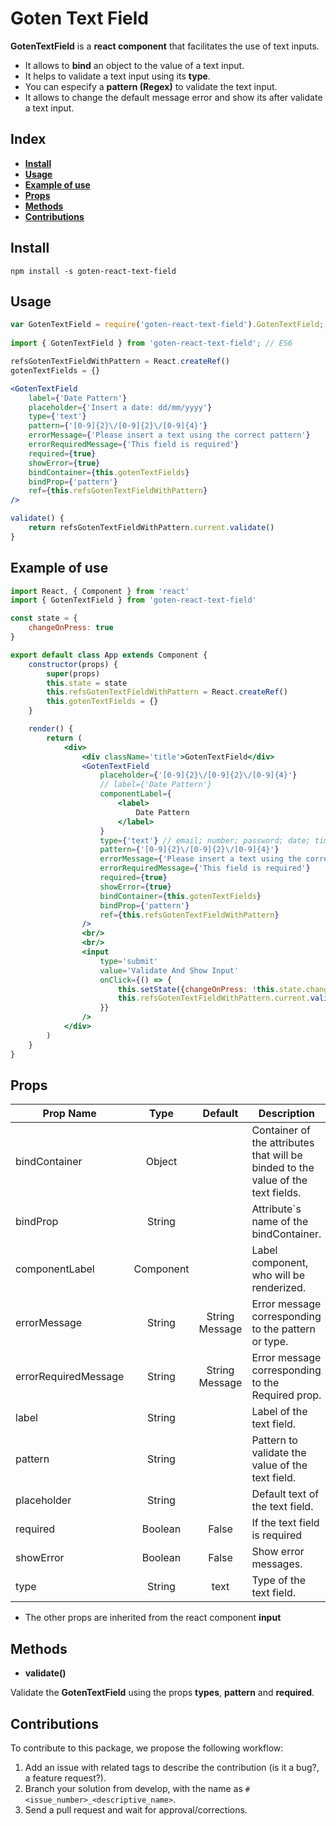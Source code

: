 # Goten Text Field

**GotenTextField** is a **react component** that facilitates the use of text inputs.
- It allows to **bind** an object to the value of a text input.
- It helps to validate a text input using its **type**.
- You can especify a **pattern (Regex)** to validate the text input.
- It allows to change the default message error and show its after validate a text input.

## Index

- [**Install**](#install)
- [**Usage**](#usage)
- [**Example of use**](#example-of-use)
- [**Props**](#props)
- [**Methods**](#methods)
- [**Contributions**](#contributions)

## Install

```npm install -s goten-react-text-field```

## Usage

``` jsx
var GotenTextField = require('goten-react-text-field').GotenTextField; // ES5
 
import { GotenTextField } from 'goten-react-text-field'; // ES6

refsGotenTextFieldWithPattern = React.createRef()
gotenTextFields = {}

<GotenTextField
    label={'Date Pattern'}
    placeholder={'Insert a date: dd/mm/yyyy'}
    type={'text'}
    pattern={'[0-9]{2}\/[0-9]{2}\/[0-9]{4}'}
    errorMessage={'Please insert a text using the correct pattern'}
    errorRequiredMessage={'This field is required'}
    required={true}
    showError={true}
    bindContainer={this.gotenTextFields}
    bindProp={'pattern'}
    ref={this.refsGotenTextFieldWithPattern}
/>

validate() {
    return refsGotenTextFieldWithPattern.current.validate()
}
```

## Example of use

``` jsx
import React, { Component } from 'react'
import { GotenTextField } from 'goten-react-text-field'

const state = {
    changeOnPress: true
}

export default class App extends Component {
    constructor(props) {
        super(props)
        this.state = state
        this.refsGotenTextFieldWithPattern = React.createRef()
        this.gotenTextFields = {}
    }

    render() {
        return (
            <div>
                <div className='title'>GotenTextField</div>
                <GotenTextField
                    placeholder={'[0-9]{2}\/[0-9]{2}\/[0-9]{4}'}
                    // label={'Date Pattern'}
                    componentLabel={
                        <label>
                            Date Pattern
                        </label>
                    }
                    type={'text'} // email; number; password; date; time; url
                    pattern={'[0-9]{2}\/[0-9]{2}\/[0-9]{4}'}
                    errorMessage={'Please insert a text using the correct pattern'}
                    errorRequiredMessage={'This field is required'}
                    required={true}
                    showError={true}
                    bindContainer={this.gotenTextFields}
                    bindProp={'pattern'}
                    ref={this.refsGotenTextFieldWithPattern}
                />  
                <br/>
                <br/>
                <input
                    type='submit'
                    value='Validate And Show Input'
                    onClick={() => {
                        this.setState({changeOnPress: !this.state.changeOnPress})
                        this.refsGotenTextFieldWithPattern.current.validate()
                    }}
                />
            </div>
        )
    }
}
```

## Props

| Prop Name            | Type          | Default          | Description  |
| ---------------------|:-------------:| :---------------:| -------------|
| bindContainer        | Object        |                  | Container of the attributes that will be binded to the value of the text fields. |
| bindProp             | String        |                  | Attribute`s name of the bindContainer. |
| componentLabel       | Component     |                  | Label component, who will be renderized. |
| errorMessage         | String        | String Message   | Error message corresponding to the pattern or type. |
| errorRequiredMessage | String        | String Message   | Error message corresponding to the Required prop. |
| label                | String        |                  | Label of the text field. |
| pattern              | String        |                  | Pattern to validate the value of the text field. |
| placeholder          | String        |                  | Default text of the text field. |
| required  | Boolean       | False            | If the text field is required              |
| showError            | Boolean       | False            | Show error messages. |
| type                 | String        | text             | Type of the text field. |

- The other props are inherited from the react component **input**

## Methods

- **validate()**

Validate the **GotenTextField** using the props **types**, **pattern** and **required**.

## Contributions

To contribute to this package, we propose the following workflow:
1. Add an issue with related tags to describe the contribution (is it a bug?, a feature request?).
2. Branch your solution from develop, with the name as ```#<issue_number>_<descriptive_name>```.
3. Send a pull request and wait for approval/corrections.
